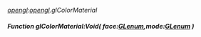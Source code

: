 _[opengl](../../modules/opengl/opengl-module.md):[opengl](../../modules/opengl/opengl-module.md).glColorMaterial_
##### Function glColorMaterial:Void( face:[GLenum](../../modules/opengl/opengl-glenum.md),mode:[GLenum](../../modules/opengl/opengl-glenum.md) )
